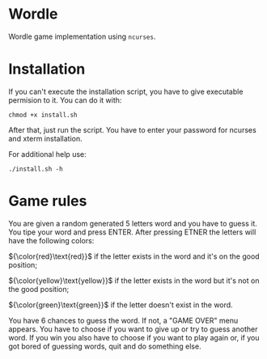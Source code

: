 # Wordle
Wordle game implementation using `ncurses`.
# Installation
If you can't execute the installation script, you have to give executable permision to it. You can do it with:

    chmod +x install.sh

After that, just run the script. You have to enter your password for ncurses and xterm installation.

For additional help use:

    ./install.sh -h
# Game rules
You are given a random generated 5 letters word and you have to guess it. You tipe your word and press ENTER. After pressing ETNER the letters will have the following
colors:

${\color{red}\text{red}}$ if the letter exists in the word and it's on the good position;

${\color{yellow}\text{yellow}}$ if the letter exists in the word but it's not on the good position;

${\color{green}\text{green}}$ if the letter doesn't exist in the word.

You have 6 chances to guess the word. If not, a "GAME OVER" menu appears. You have to choose if you want to give up or try to guess another word.
If you win you also have to choose if you want to play again or, if you got bored of guessing words, quit and do something else.

